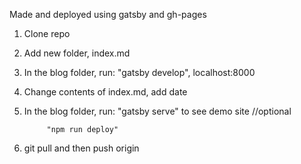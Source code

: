 Made and deployed using gatsby and gh-pages


1. Clone repo
2. Add new folder, index.md
3. In the blog folder, run:
            "gatsby develop", localhost:8000
4. Change contents of index.md, add date
5. In the blog folder, run:
            "gatsby serve" to see demo site //optional
            
            "npm run deploy"
6. git pull and then push origin
